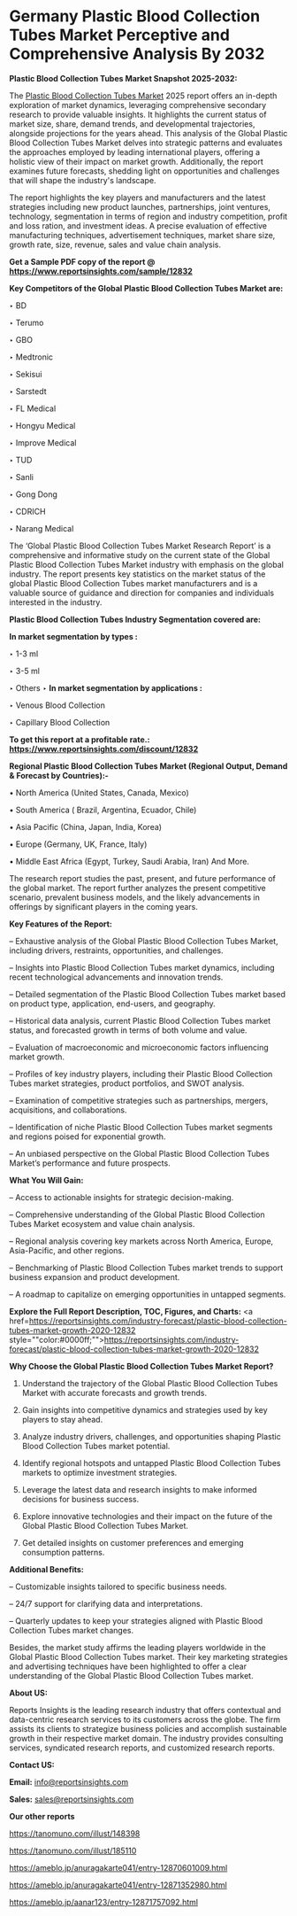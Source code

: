# Germany Plastic Blood Collection Tubes Market Perceptive and Comprehensive Analysis By 2032

<strong>Plastic Blood Collection Tubes Market Snapshot 2025-2032:</strong>

The <a href=https://www.reportsinsights.com/sample/12832>Plastic Blood Collection Tubes Market</a> 2025 report offers an in-depth exploration of market dynamics, leveraging comprehensive secondary research to provide valuable insights. It highlights the current status of market size, share, demand trends, and developmental trajectories, alongside projections for the years ahead. This analysis of the Global Plastic Blood Collection Tubes Market delves into strategic patterns and evaluates the approaches employed by leading international players, offering a holistic view of their impact on market growth. Additionally, the report examines future forecasts, shedding light on opportunities and challenges that will shape the industry's landscape.

The report highlights the key players and manufacturers and the latest strategies including new product launches, partnerships, joint ventures, technology, segmentation in terms of region and industry competition, profit and loss ration, and investment ideas. A precise evaluation of effective manufacturing techniques, advertisement techniques, market share size, growth rate, size, revenue, sales and value chain analysis.

<strong>Get a Sample PDF copy of the report @ <a href=https://www.reportsinsights.com/sample/12832 style=color:#0000ff;>https://www.reportsinsights.com/sample/12832</a></strong>

<strong>Key Competitors of the Global Plastic Blood Collection Tubes Market are:</strong>

‣ BD

‣ Terumo

‣ GBO

‣ Medtronic

‣ Sekisui

‣ Sarstedt

‣ FL Medical

‣ Hongyu Medical

‣ Improve Medical

‣ TUD

‣ Sanli

‣ Gong Dong

‣ CDRICH

‣ Narang Medical

The ‘Global Plastic Blood Collection Tubes Market Research Report’ is a comprehensive and informative study on the current state of the Global Plastic Blood Collection Tubes Market industry with emphasis on the global industry. The report presents key statistics on the market status of the global Plastic Blood Collection Tubes market manufacturers and is a valuable source of guidance and direction for companies and individuals interested in the industry.

<strong>Plastic Blood Collection Tubes Industry Segmentation covered are:</strong>

<strong>In market segmentation by types : </strong>

‣ 1-3 ml

‣ 3-5 ml

‣ Others
‣ 
<strong>In market segmentation by applications : </strong>

‣ Venous Blood Collection

‣ Capillary Blood Collection

<strong>To get this report at a profitable rate.: <a href=https://www.reportsinsights.com/discount/12832 style=color:#0000ff;>https://www.reportsinsights.com/discount/12832</a></strong>

<strong>Regional Plastic Blood Collection Tubes Market (Regional Output, Demand &amp; Forecast by Countries):-</strong>

• North America (United States, Canada, Mexico)

• South America ( Brazil, Argentina, Ecuador, Chile)

• Asia Pacific (China, Japan, India, Korea)

• Europe (Germany, UK, France, Italy)

• Middle East Africa (Egypt, Turkey, Saudi Arabia, Iran) And More.

The research report studies the past, present, and future performance of the global market. The report further analyzes the present competitive scenario, prevalent business models, and the likely advancements in offerings by significant players in the coming years.

<strong>Key Features of the Report:</strong>

– Exhaustive analysis of the Global Plastic Blood Collection Tubes Market, including drivers, restraints, opportunities, and challenges.

– Insights into Plastic Blood Collection Tubes market dynamics, including recent technological advancements and innovation trends.

– Detailed segmentation of the Plastic Blood Collection Tubes market based on product type, application, end-users, and geography.

– Historical data analysis, current Plastic Blood Collection Tubes market status, and forecasted growth in terms of both volume and value.

– Evaluation of macroeconomic and microeconomic factors influencing market growth.

– Profiles of key industry players, including their Plastic Blood Collection Tubes market strategies, product portfolios, and SWOT analysis.

– Examination of competitive strategies such as partnerships, mergers, acquisitions, and collaborations.

– Identification of niche Plastic Blood Collection Tubes market segments and regions poised for exponential growth.

– An unbiased perspective on the Global Plastic Blood Collection Tubes Market’s performance and future prospects.

<strong>What You Will Gain:</strong>

– Access to actionable insights for strategic decision-making.

– Comprehensive understanding of the Global Plastic Blood Collection Tubes Market ecosystem and value chain analysis.

– Regional analysis covering key markets across North America, Europe, Asia-Pacific, and other regions.

– Benchmarking of Plastic Blood Collection Tubes market trends to support business expansion and product development.

– A roadmap to capitalize on emerging opportunities in untapped segments.

<strong>Explore the Full Report Description, TOC, Figures, and Charts:</strong>
<a href=https://reportsinsights.com/industry-forecast/plastic-blood-collection-tubes-market-growth-2020-12832 style=""color:#0000ff;"">https://reportsinsights.com/industry-forecast/plastic-blood-collection-tubes-market-growth-2020-12832</a>

<strong>Why Choose the Global Plastic Blood Collection Tubes Market Report?</strong>

1. Understand the trajectory of the Global Plastic Blood Collection Tubes Market with accurate forecasts and growth trends.

2. Gain insights into competitive dynamics and strategies used by key players to stay ahead.

3. Analyze industry drivers, challenges, and opportunities shaping Plastic Blood Collection Tubes market potential.

4. Identify regional hotspots and untapped Plastic Blood Collection Tubes markets to optimize investment strategies.

5. Leverage the latest data and research insights to make informed decisions for business success.

6. Explore innovative technologies and their impact on the future of the Global Plastic Blood Collection Tubes Market.

7. Get detailed insights on customer preferences and emerging consumption patterns.

<strong>Additional Benefits:</strong>

– Customizable insights tailored to specific business needs.

– 24/7 support for clarifying data and interpretations.

– Quarterly updates to keep your strategies aligned with Plastic Blood Collection Tubes market changes.

Besides, the market study affirms the leading players worldwide in the Global Plastic Blood Collection Tubes market. Their key marketing strategies and advertising techniques have been highlighted to offer a clear understanding of the Global Plastic Blood Collection Tubes market.

<strong><strong>About US</strong>:</strong>

Reports Insights is the leading research industry that offers contextual and data-centric research services to its customers across the globe. The firm assists its clients to strategize business policies and accomplish sustainable growth in their respective market domain. The industry provides consulting services, syndicated research reports, and customized research reports.

<strong>Contact US:</strong>

<p class=><b>Email:</b> <a href=mailto:info@reportsinsights.com>info@reportsinsights.com</a></p>
<p class=><b>Sales:</b> <a href=mailto:sales@reportsinsights.com>sales@reportsinsights.com</a></p>

<strong>Our other reports</strong>

<a href=https://tanomuno.com/illust/148398>https://tanomuno.com/illust/148398</a>

<a href=https://tanomuno.com/illust/185110>https://tanomuno.com/illust/185110</a>

<a href=https://ameblo.jp/anuragakarte041/entry-12870601009.html>https://ameblo.jp/anuragakarte041/entry-12870601009.html</a>

<a href=https://ameblo.jp/anuragakarte041/entry-12871352980.html>https://ameblo.jp/anuragakarte041/entry-12871352980.html</a>

<a href=https://ameblo.jp/aanar123/entry-12871757092.html>https://ameblo.jp/aanar123/entry-12871757092.html</a>
